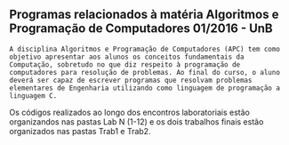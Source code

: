 ## Programas relacionados à matéria Algoritmos e Programação de Computadores 01/2016 - UnB

```
A disciplina Algoritmos e Programação de Computadores (APC) tem como objetivo apresentar aos alunos os conceitos fundamentais da Computação, sobretudo no que diz respeito à programação de computadores para resolução de problemas. Ao final do curso, o aluno deverá ser capaz de escrever programas que resolvam problemas elementares de Engenharia utilizando como linguagem de programação a linguagem C.
```

Os códigos realizados ao longo dos encontros laboratoriais estão organizandos nas pastas Lab N (1-12) e os dois trabalhos finais estão organizados nas pastas Trab1 e Trab2.
